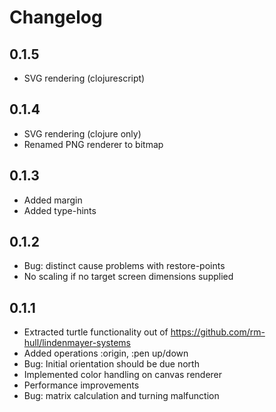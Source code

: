 Changelog
=========
0.1.5
-----
* SVG rendering (clojurescript)

0.1.4
-----
* SVG rendering (clojure only)
* Renamed PNG renderer to bitmap

0.1.3
-----
* Added margin
* Added type-hints

0.1.2
-----
* Bug: distinct cause problems with restore-points
* No scaling if no target screen dimensions supplied

0.1.1
-----
* Extracted turtle functionality out of https://github.com/rm-hull/lindenmayer-systems
* Added operations :origin, :pen up/down
* Bug: Initial orientation should be due north
* Implemented color handling on canvas renderer
* Performance improvements
* Bug: matrix calculation and turning malfunction

